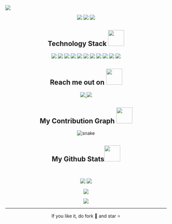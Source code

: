 
<p align="center">
 
</p align="center">
<img src="https://github.com/ibilalfaizz/ibilalfaizz/blob/main/images/cover.jpg" />

<p align="center">
 
 <img src="https://badges.pufler.dev/visits/ibilalfaizz/ibilalfaizz"/> 
 <img src="https://badges.pufler.dev/repos/ibilalfaizz"/>
 <img src="https://badges.pufler.dev/commits/monthly/ibilalfaizz" />

</p>

<!-- <p align="center">
 A Web Designer, and Developer with a real zeal for building websites that generate results. I provide top-notch Web Design for growing companies
</p>   -->

<h2 align="center">Technology Stack <img src="https://media.giphy.com/media/RbDKaczqWovIugyJmW/giphy.gif" width="50"></h2>

<p align="center">
<img src="https://img.shields.io/badge/-HTML5-E34F26?style=flat-square&logo=html5&logoColor=white"/>
<img src="https://img.shields.io/badge/-CSS3-1572B6?style=flat-square&logo=css3"/>
<img src="https://img.shields.io/badge/-Bootstrap-563D7C?style=flat-square&logo=bootstrap"/>
<img src="https://img.shields.io/badge/-Heroku-430098?style=flat-square&logo=heroku"/>
<img src="https://img.shields.io/badge/-JavaScript-black?style=flat-square&logo=javascript"/>
<img src="https://img.shields.io/badge/-Nodejs-black?style=flat-square&logo=Node.js"/>
<img src="https://img.shields.io/badge/-React-black?style=flat-square&logo=react"/>
<img src="https://img.shields.io/badge/-MongoDB-black?style=flat-square&logo=mongodb"/>
<img src="https://img.shields.io/badge/-MySQL-black?style=flat-square&logo=mysql"/>
<img src="https://img.shields.io/badge/-Git-black?style=flat-square&logo=git"/>
<img src="https://img.shields.io/badge/-GitHub-black?style=flat-square&logo=github"/>
</p>

<h2 align="center">Reach me out on <img src="https://media0.giphy.com/media/jqNPzdTTxQfOgOqpO4/source.gif" width="50"></h2>

<p align="center">
<!-- <img src="https://img.shields.io/badge/-ritik-purple?style=flat-square&logo=instagram&logoColor=white&link=https://www.instagram.com/pinkdogg307/"/> -->
<a href="mailto: ibilalfaiz@gmail.com">
 <img src="https://img.shields.io/badge/-ibilalfaiz-c14438?style=flat-square&logo=Gmail&logoColor=white&link=mailto:ibilalfaiz@gmail.com"/>
</a>
<a href="https://www.linkedin.com/in/bilalfaiz/">
 <img src="https://img.shields.io/badge/-bilalfaiz-blue?style=flat-square&logo=Linkedin&logoColor=white&link=https://www.linkedin.com/in/bilalfaiz/"/>
</a>
</p>


<h2 align="center">
  My Contribution Graph <img src="https://media.giphy.com/media/xUA7aZeLE2e0P7Znz2/giphy.gif" width="50">
</h2>
<p align="center">
  <img src="https://github.com/ibilalfaizz/ibilalfaizz/raw/output/github-contribution-grid-snake.svg" alt="snake"></center>
</p>

<h2 align="center">
  My Github Stats<img src="https://media.giphy.com/media/VgCDAzcKvsR6OM0uWg/giphy.gif" width="50">
</h2>
 
<br>

<p align = "center">
  <img  src = "https://github-readme-stats.vercel.app/api?username=ibilalfaizz&show_icons=true&theme=vue-dark&line_height=27">
  <img src = "https://github-readme-stats.vercel.app/api/top-langs/?username=ibilalfaizz&hide=html,css,shaderlab,hlsl&theme=vue-dark">
</p>

<p align = "center">
 <img  src="https://github-readme-streak-stats.herokuapp.com/?user=ibilalfaizz&show_icons=true&locale=en&layout=compact&theme=vue-dark&line_height=0" />
</p> 

<p align = "center">
 <img src="https://activity-graph.herokuapp.com/graph?username=ibilalfaizz&theme=vue">
</p> 
<hr>
<p align="center">If you like it, do fork 🍴 and star ⭐</p>
